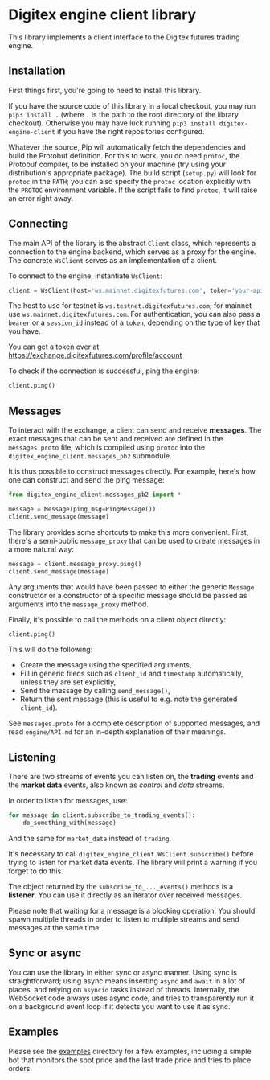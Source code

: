 # Digitex engine client library

This library implements a client interface to the Digitex futures trading engine.

## Installation

First things first, you're going to need to install this library.

If you have the source code of this library in a local checkout, you may run
`pip3 install .` (where `.` is the path to the root directory of the library
checkout). Otherwise you may have luck running `pip3 install
digitex-engine-client` if you have the right repositories configured.

Whatever the source, Pip will automatically fetch the dependencies and build the
Protobuf definition. For this to work, you do need `protoc`, the Protobuf
compiler, to be installed on your machine (try using your distribution's
appropriate package). The build script (`setup.py`) will look for `protoc` in
the `PATH`; you can also specify the `protoc` location explicitly with the
`PROTOC` environment variable. If the script fails to find `protoc`, it will
raise an error right away.

## Connecting

The main API of the library is the abstract `Client` class, which represents a
connection to the engine backend, which serves as a proxy for the engine. The
concrete `WsClient` serves as an implementation of a client.

To connect to the engine, instantiate `WsClient`:

```python
client = WsClient(host='ws.mainnet.digitexfutures.com', token='your-api-key-here')
```

The host to use for testnet is `ws.testnet.digitexfutures.com`; for mainnet use
`ws.mainnet.digitexfutures.com`. For authentication, you can also pass a `bearer`
or a `session_id` instead of a `token`, depending on the type of key that you
have.

You can get a token over at https://exchange.digitexfutures.com/profile/account

To check if the connection is successful, ping the engine:

```python
client.ping()
```

## Messages

To interact with the exchange, a client can send and receive **messages**. The
exact messages that can be sent and received are defined in the `messages.proto`
file, which is compiled using `protoc` into the
`digitex_engine_client.messages_pb2` submodule.

It is thus possible to construct messages directly. For example, here's how one
can construct and send the ping message:

```python
from digitex_engine_client.messages_pb2 import *

message = Message(ping_msg=PingMessage())
client.send_message(message)
```

The library provides some shortcuts to make this more convenient. First, there's
a semi-public `message_proxy` that can be used to create messages in a more
natural way:

```python
message = client.message_proxy.ping()
client.send_message(message)
```

Any arguments that would have been passed to either the generic `Message`
constructor or a constructor of a specific message should be passed as arguments
into the `message_proxy` method.

Finally, it's possible to call the methods on a client object directly:

```python
client.ping()
```

This will do the following:


* Create the message using the specified arguments,
* Fill in generic fileds such as `client_id` and `timestamp` automatically,
unless they are set explicitly,
* Send the message by calling `send_message()`,
* Return the sent message (this is useful to e.g. note the generated
`client_id`).

See `messages.proto` for a complete description of supported messages, and read
`engine/API.md` for an in-depth explanation of their meanings.

## Listening

There are two streams of events you can listen on, the **trading** events and
the **market data** events, also known as *control* and *data* streams.

In order to listen for messages, use:

```python
for message in client.subscribe_to_trading_events():
    do_something_with(message)
```

And the same for `market_data` instead of `trading`.

It's necessary to call `digitex_engine_client.WsClient.subscribe()` before
trying to listen for market data events. The library will print a warning if you
forget to do this.

The object returned by the `subscribe_to_..._events()` methods is a
**listener**. You can use it directly as an iterator over received messages.

Please note that waiting for a message is a blocking operation. You should spawn
multiple threads in order to listen to multiple streams and send messages at the
same time.

## Sync or async

You can use the library in either sync or async manner. Using sync is
straightforward; using async means inserting `async` and `await` in a lot of
places, and relying on `asyncio` tasks instead of threads. Internally, the
WebSocket code always uses async code, and tries to transparently run it on a
background event loop if it detects you want to use it as sync.

## Examples

Please see the [examples](examples/) directory for a few examples, including a
simple bot that monitors the spot price and the last trade price and tries to
place orders.
